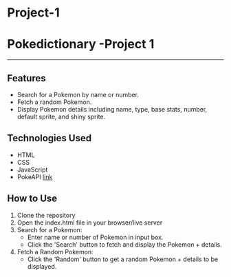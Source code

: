 # Project-1

# Pokedictionary -Project 1
---

## Features

* Search for a Pokemon by name or number.
* Fetch a random Pokemon.
* Display Pokemon details including name, type, base stats, number, default sprite, and shiny sprite.

## Technologies Used

* HTML
* CSS
* JavaScript
* PokeAPI [link](https://pokeapi.co)


## How to Use

1. Clone the repository
2. Open the index.html file in your browser/live server
3. Search for a Pokemon: 
    * Enter name or number of Pokemon in input box.
    * Click the 'Search' button to fetch and display the Pokemon + details.
4. Fetch a Random Pokemon: 
    * Click the 'Random' button to get a random Pokemon + details to be displayed.